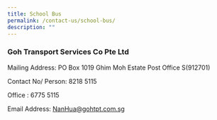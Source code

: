 ```yaml
---
title: School Bus
permalink: /contact-us/school-bus/
description: ""
---
```

### Goh Transport Services Co Pte Ltd

Mailing Address: PO Box 1019 Ghim Moh Estate Post Office S(912701)

Contact No/ Person: 8218 5115

Office : 6775 5115 

Email Address: NanHua@gohtpt.com.sg
